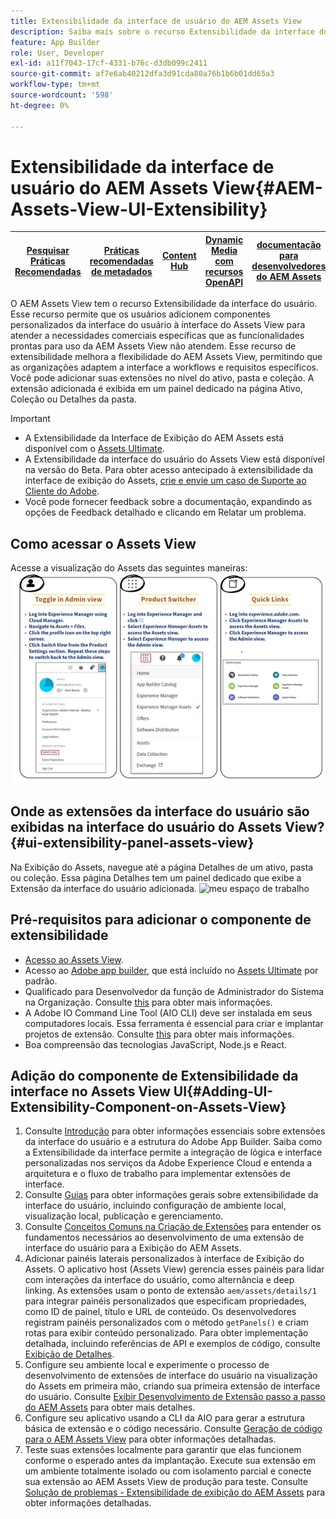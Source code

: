 ```yaml
---
title: Extensibilidade da interface de usuário do AEM Assets View
description: Saiba mais sobre o recurso Extensibilidade da interface do usuário do AEM Assets View. A interface do usuário do AEM Assets View permite adicionar componentes de interface do usuário personalizados para atender a necessidades comerciais específicas.
feature: App Builder
role: User, Developer
exl-id: a11f7043-17cf-4331-b76c-d3db099c2411
source-git-commit: af7e6ab40212dfa3d91cda80a76b1b6b01dd65a3
workflow-type: tm+mt
source-wordcount: '598'
ht-degree: 0%

---
```


# Extensibilidade da interface de usuário do AEM Assets View{#AEM-Assets-View-UI-Extensibility}

| [Pesquisar Práticas Recomendadas](/help/assets/search-best-practices.md) | [Práticas recomendadas de metadados](/help/assets/metadata-best-practices.md) | [Content Hub](/help/assets/product-overview.md) | [Dynamic Media com recursos OpenAPI](/help/assets/dynamic-media-open-apis-overview.md) | [documentação para desenvolvedores do AEM Assets](https://developer.adobe.com/experience-cloud/experience-manager-apis/) |
| ------------- | --------------------------- |---------|----|-----|

O AEM Assets View tem o recurso Extensibilidade da interface do usuário. Esse recurso permite que os usuários adicionem componentes personalizados da interface do usuário à interface do Assets View para atender a necessidades comerciais específicas que as funcionalidades prontas para uso da AEM Assets View não atendem. Esse recurso de extensibilidade melhora a flexibilidade do AEM Assets View, permitindo que as organizações adaptem a interface a workflows e requisitos específicos.
Você pode adicionar suas extensões no nível do ativo, pasta e coleção. A extensão adicionada é exibida em um painel dedicado na página Ativo, Coleção ou Detalhes da pasta.

>[!IMPORTANT]
>
> * A Extensibilidade da Interface de Exibição do AEM Assets está disponível com o [Assets Ultimate](/help/assets/assets-ultimate-overview.md).
> * A Extensibilidade da interface do usuário do Assets View está disponível na versão do Beta. Para obter acesso antecipado à extensibilidade da interface de exibição do Assets, [crie e envie um caso de Suporte ao Cliente do Adobe](https://helpx.adobe.com/br/enterprise/using/support-for-experience-cloud.html).
> * Você pode fornecer feedback sobre a documentação, expandindo as opções de Feedback detalhado e clicando em Relatar um problema.

## <a id="1"></a> Como acessar o Assets View

Acesse a visualização do Assets das seguintes maneiras:
![access-assets-view-ui](/help/assets/assets/access-assets-view.jpg)

## Onde as extensões da interface do usuário são exibidas na interface do usuário do Assets View? {#ui-extensibility-panel-assets-view}

Na Exibição do Assets, navegue até a página Detalhes de um ativo, pasta ou coleção. Essa página Detalhes tem um painel dedicado que exibe a Extensão da interface do usuário adicionada.
![meu espaço de trabalho](/help/assets/assets/my-workspace-assets-view3.png)


## Pré-requisitos para adicionar o componente de extensibilidade

* [Acesso ao Assets View](#1).
* Acesso ao [Adobe app builder](https://developer.adobe.com/app-builder/docs/overview/), que está incluído no [Assets Ultimate](/help/assets/assets-ultimate-overview.md) por padrão.
* Qualificado para Desenvolvedor da função de Administrador do Sistema na Organização. Consulte [this](https://developer.adobe.com/uix/docs/guides/get-access/) para obter mais informações.
* A Adobe IO Command Line Tool (AIO CLI) deve ser instalada em seus computadores locais. Essa ferramenta é essencial para criar e implantar projetos de extensão. Consulte [this](https://developer.adobe.com/app-builder/docs/getting_started/#local-environment-set-up) para obter mais informações.
* Boa compreensão das tecnologias JavaScript, Node.js e React.

## Adição do componente de Extensibilidade da interface no Assets View UI{#Adding-UI-Extensibility-Component-on-Assets-View}

1. Consulte [Introdução](https://developer.adobe.com/uix/docs/getting-started/) para obter informações essenciais sobre extensões da interface do usuário e a estrutura do Adobe App Builder. Saiba como a Extensibilidade da interface permite a integração de lógica e interface personalizadas nos serviços da Adobe Experience Cloud e entenda a arquitetura e o fluxo de trabalho para implementar extensões de interface.
1. Consulte [Guias](https://developer.adobe.com/uix/docs/guides/) para obter informações gerais sobre extensibilidade da interface do usuário, incluindo configuração de ambiente local, visualização local, publicação e gerenciamento.
1. Consulte [Conceitos Comuns na Criação de Extensões](https://developer.adobe.com/uix/docs/services/aem-assets-view/api/commons/) para entender os fundamentos necessários ao desenvolvimento de uma extensão de interface do usuário para a Exibição do AEM Assets.
1. Adicionar painéis laterais personalizados à interface de Exibição do Assets. O aplicativo host (Assets View) gerencia esses painéis para lidar com interações da interface do usuário, como alternância e deep linking. As extensões usam o ponto de extensão `aem/assets/details/1` para integrar painéis personalizados que especificam propriedades, como ID de painel, título e URL de conteúdo. Os desenvolvedores registram painéis personalizados com o método `getPanels()` e criam rotas para exibir conteúdo personalizado. Para obter implementação detalhada, incluindo referências de API e exemplos de código, consulte [Exibição de Detalhes](https://developer.adobe.com/uix/docs/services/aem-assets-view/api/details-view/).
1. Configure seu ambiente local e experimente o processo de desenvolvimento de extensões de interface do usuário na visualização do Assets em primeira mão, criando sua primeira extensão de interface do usuário. Consulte [Exibir Desenvolvimento de Extensão passo a passo do AEM Assets](https://developer.adobe.com/uix/docs/services/aem-assets-view/extension-development/) para obter mais detalhes.
1. Configure seu aplicativo usando a CLI da AIO para gerar a estrutura básica de extensão e o código necessário. Consulte [Geração de código para o AEM Assets View](https://developer.adobe.com/uix/docs/services/aem-assets-view/code-generation/) para obter informações detalhadas.
1. Teste suas extensões localmente para garantir que elas funcionem conforme o esperado antes da implantação. Execute sua extensão em um ambiente totalmente isolado ou com isolamento parcial e conecte sua extensão ao AEM Assets View de produção para teste. Consulte [Solução de problemas - Extensibilidade de exibição do AEM Assets](https://developer.adobe.com/uix/docs/services/aem-assets-view/debug/) para obter informações detalhadas.

